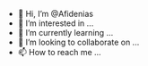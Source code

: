 - 👋 Hi, I’m @Afidenias
- 👀 I’m interested in ...
- 🌱 I’m currently learning ...
- 💞️ I’m looking to collaborate on ...
- 📫 How to reach me ...

<!---
Afidenias/Afidenias is a ✨ special ✨ repository because its `README.md` (this file) appears on your GitHub profile.
You can click the Preview link to take a look at your changes.
--->
